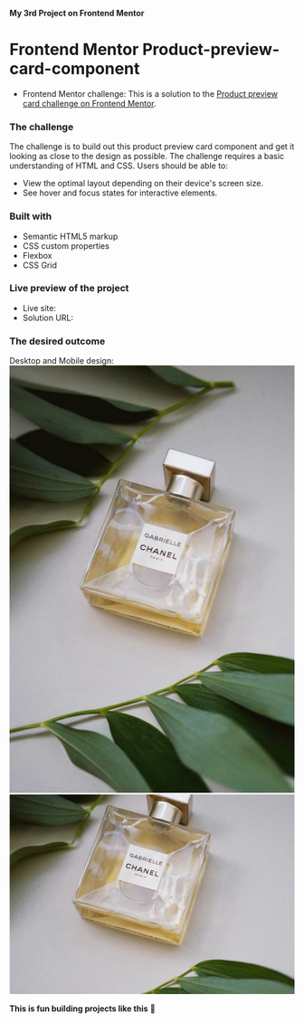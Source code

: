 **My 3rd Project on Frontend Mentor**
# Frontend Mentor Product-preview-card-component
- Frontend Mentor challenge: This is a solution to the [Product preview card challenge on Frontend Mentor](https://www.frontendmentor.io/challenges/product-preview-card-component-GO7UmttRfa).

### The challenge
The challenge is to build out this product preview card component and get it looking as close to the design as possible. The challenge requires a basic understanding of HTML and CSS.
Users should be able to:
- View the optimal layout depending on their device's screen size.
- See hover and focus states for interactive elements.

### Built with
- Semantic HTML5 markup
- CSS custom properties
- Flexbox
- CSS Grid
### Live preview of the project
- Live site: 
- Solution URL: 

### The desired outcome
Desktop and Mobile design:
![desired outcome](./images/image-product-desktop.jpg)
![desired outcome](./images/image-product-mobile.jpg)

**This is fun building projects like this** 🚀